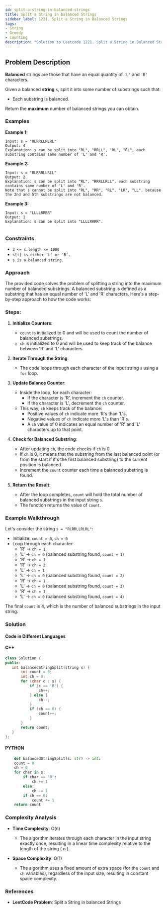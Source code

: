 ```yaml
---
id: split-a-string-in-balanced-strings
title: Split a String in balanced Strings
sidebar_label: 1221. Split a String in Balanced Strings
tags:
- String
- Greedy
- Counting
description: "Solution to Leetcode 1221. Split a String in Balanced Strings"
---
```


## Problem Description

**Balanced** strings are those that have an equal quantity of `'L'` and `'R'` characters.

Given a balanced **string** `s`, split it into some number of substrings such that:

- Each substring is balanced.

Return the **maximum** number of balanced strings you can obtain.
 
### Examples

**Example 1:**

```
Input: s = "RLRRLLRLRL"
Output: 4
Explanation: s can be split into "RL", "RRLL", "RL", "RL", each substring contains same number of 'L' and 'R'.
```

**Example 2:**

```
Input: s = "RLRRRLLRLL"
Output: 2
Explanation: s can be split into "RL", "RRRLLRLL", each substring contains same number of 'L' and 'R'.
Note that s cannot be split into "RL", "RR", "RL", "LR", "LL", because the 2nd and 5th substrings are not balanced.

```

**Example 3:**

```
Input: s = "LLLLRRRR"
Output: 1
Explanation: s can be split into "LLLLRRRR".


```



### Constraints
- `2 <= s.length <= 1000`
- `s[i] is either 'L' or 'R'.`
- `s is a balanced string.`

### Approach 

The provided code solves the problem of splitting a string into the maximum number of balanced substrings. A balanced substring is defined as a substring that has an equal number of 'L' and 'R' characters. Here's a step-by-step approach to how the code works:

### Steps:

1. **Initialize Counters**:
   - `count` is initialized to 0 and will be used to count the number of balanced substrings.
   - `ch` is initialized to 0 and will be used to keep track of the balance between 'R' and 'L' characters.

2. **Iterate Through the String**:
   - The code loops through each character of the input string `s` using a `for` loop.

3. **Update Balance Counter**:
   - Inside the loop, for each character:
     - If the character is 'R', increment the `ch` counter.
     - If the character is 'L', decrement the `ch` counter.
   - This way, `ch` keeps track of the balance:
     - Positive values of `ch` indicate more 'R's than 'L's.
     - Negative values of `ch` indicate more 'L's than 'R's.
     - A `ch` value of 0 indicates an equal number of 'R' and 'L' characters up to that point.

4. **Check for Balanced Substring**:
   - After updating `ch`, the code checks if `ch` is 0.
   - If `ch` is 0, it means that the substring from the last balanced point (or from the start if it's the first balanced substring) to the current position is balanced.
   - Increment the `count` counter each time a balanced substring is found.

5. **Return the Result**:
   - After the loop completes, `count` will hold the total number of balanced substrings in the input string `s`.
   - The function returns the value of `count`.

### Example Walkthrough
Let's consider the string `s = "RLRRLLRLRL"`:

- Initialize: `count = 0`, `ch = 0`
- Loop through each character:
  - 'R' -> `ch = 1`
  - 'L' -> `ch = 0` (balanced substring found, `count = 1`)
  - 'R' -> `ch = 1`
  - 'R' -> `ch = 2`
  - 'L' -> `ch = 1`
  - 'L' -> `ch = 0` (balanced substring found, `count = 2`)
  - 'R' -> `ch = 1`
  - 'L' -> `ch = 0` (balanced substring found, `count = 3`)
  - 'R' -> `ch = 1`
  - 'L' -> `ch = 0` (balanced substring found, `count = 4`)

The final `count` is 4, which is the number of balanced substrings in the input string.


### Solution

#### Code in Different Languages

#### C++

 ```cpp
class Solution {
public:
    int balancedStringSplit(string s) {
        int count = 0;
        int ch = 0;
        for (char c : s) {
            if (c == 'R') {
                ch++;
            } else {
                ch--;
            }
            if (ch == 0) {
                count++;
            }
        }
        return count;
    }
};

 ```

#### PYTHON

```python
    def balancedStringSplit(s: str) -> int:
    count = 0
    ch = 0
    for char in s:
        if char == 'R':
            ch += 1
        else:
            ch -= 1
        if ch == 0:
            count += 1
    return count

```



### Complexity Analysis

- **Time Complexity**: O(n)
  - The algorithm iterates through each character in the input string exactly once, resulting in a linear time complexity relative to the length of the string \( n \).

- **Space Complexity**: O(1)
  - The algorithm uses a fixed amount of extra space (for the `count` and `ch` variables), regardless of the input size, resulting in constant space complexity.


### References

- **LeetCode Problem**: Split a String in balanced Strings
